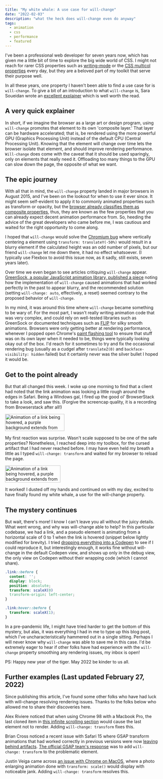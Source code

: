 ```yaml
---
title: "My white whale: A use case for will-change"
date: "2022-02-03"
description: "what the heck does will-change even do anyway"
tags:
  - animation
  - css
  - performance
  - featured
---
```


I've been a professional web developer for seven years now, which has given me a little bit of time to explore the big wide world of CSS. I might not reach for rarer CSS properties such as [writing-mode](https://developer.mozilla.org/en-US/docs/Web/CSS/writing-mode) or the [CSS multicol properties](https://developer.mozilla.org/en-US/docs/Web/CSS/CSS_Columns/Basic_Concepts_of_Multicol) every day, but they are a beloved part of my toolkit that serve their purpose well.

In all these years, one property I haven't been able to find a use case for is `will-change`. To give a bit of an introduction to what `will-change` is, Sara Soueidan wrote an [excellent explainer](https://dev.opera.com/articles/css-will-change-property/) which is well worth the read.

## A very quick explainer

In short, if we imagine the browser as a large art or design program, using `will-change` promotes that element to its own 'composite layer.' That layer can be hardware accelerated; that is, be rendered using the more powerful GPU (Graphics Processing Unit) instead of the default CPU (Central Processing Unit). Knowing that the element will change over time lets the browser isolate that element, and should improve rendering performance. `Will-change` does come with the caveat that it should be used sparingly, only on elements that really need it. Offloading too many things to the GPU can slow down the page, the opposite of what we want.

## The epic journey

With all that in mind, the `will-change` property landed in major browsers in August 2015, and I've been on the lookout for when to use it ever since. It might seem self-evident to apply it to commonly animated properties such as transform or opacity, but the [browser already classifies them as composite properties](https://www.html5rocks.com/en/tutorials/speed/high-performance-animations/), thus, they are known as the few properties that you can already expect decent animation performance from. So, heeding the advice of the great developers who came before me, I was cautious and waited for the right opportunity to come along.

I hoped that `will-change` would solve the [Chromium bug](https://bugs.chromium.org/p/chromium/issues/detail?id=521364) where vertically centering a element using `transform: translateY(-50%)` would result in a blurry element if the calculated height was an odd number of pixels, but our friend `will-change` let me down there, it had no effect whatsoever. (I typically use Flexbox to avoid this issue now, as it sadly, still exists, seven years later).

Over time we even began to see articles critiquing `will-change` appear. [GreenSock, a popular JavaScript animation library, published a piece](https://greensock.com/will-change/) noting how the implementation of `will-change` caused animations that had worked perfectly in the past to appear blurry, and the recommended solution (setting `will-change: auto`, effectively, a reset) seemed contrary to the proposed behavior of `will-change`.

In my mind, it was around this time where `will-change` became something to be wary of. For the most part, I wasn't really writing animation code that was very complex, and could rely on well-tested libraries such as GreenSock or documented techniques such as [FLIP](https://css-tricks.com/animating-layouts-with-the-flip-technique/) for silky smooth animations. Browsers were only getting better at rendering performance, whenever I popped open Chrome's [paint flashing tool](https://developers.google.com/web/fundamentals/performance/rendering/simplify-paint-complexity-and-reduce-paint-areas) to ensure that stuff was on its own layer when it needed to be, things were typically looking okay out of the box. I'd reach for it sometimes to try and fix the occasional rendering bug (usually as a cudgel after `translateZ(0)` and `backface-visibility: hidden` failed) but it certainly never was the silver bullet I hoped it would be.

## Get to the point already

But that all changed this week. I woke up one morning to find that a client had noted that the link animation was looking a little rough around the edges in Safari. Being a Windows gal, I fired up the good ol' BrowserStack to take a look, and saw this. (Forgive the screencap quality, it is a recording from Browserstack after all!)

<img src="https://res.cloudinary.com/nicchan/image/upload/v1643852472/linktext.gif" alt="Animation of a link being hovered, a purple background extends from left to right, but as the mouse is moved away, the animation reverses from right to left imperfectly, leaving a little purple block on the right side of the link" width="195" height="56" loading="lazy" />

My first reaction was surprise. Wasn't scale supposed to be one of the safe properties? Nonetheless, I reached deep into my toolbox, for the cursed artifact that I had never reached before. I may have even held my breath a little as I typed `will-change: transform` and waited for my browser to reload the page.

<img src="https://res.cloudinary.com/nicchan/image/upload/v1643852472/linktext-2.gif" alt="Animation of a link being hovered, a purple background extends from left to right, and recedes as expected when the link is no longer being hovered" width="182" height="56" loading="lazy" />

It worked! I dusted off my hands and continued on with my day, excited to have finally found my white whale, a use for the will-change property.

## The mystery continues

But wait, there's more! I know I can't leave you all without the juicy details. What went wrong, and why was will-change able to help? In this particular codebase, we had a link, and a pseudo element is animating from a horizontal scale of 0 to 1 when the link is hovered (snippet below lightly modified for brevity). I tried [dropping everything into a Codepen](https://codepen.io/nchan0154/pen/abVNYNo) to see if I could reproduce it, but interestingly enough, it works fine without will-change in the default Codepen view, and shows up only in the debug view, the only view on Codepen without their wrapping code (which I cannot share).

```css
.link::before {
  content: '';
  display: block;
  position: absolute;
  transform: scaleX(0)
  transform-origin: left-center;
}

.link:hover::before {
  transform: scaleX(1);
}
```

In a pre-pandemic life, I might have tried harder to get the bottom of this mystery, but alas, it was everything I had in me to type up this blog post, which I've uncharacteristically hammered out in a single sitting. Perhaps I will never know why `will-change` was able to save me in this case. I'd be extremely eager to hear if other folks have had experience with the `will-change` property smoothing any rendering issues, my inbox is open!

PS: Happy new year of the tiger. May 2022 be kinder to us all.

## Further examples (Last updated February 27, 2022)

Since publishing this article, I've found some other folks who have had luck with will-change resolving rendering issues. Thanks to the folks below who allowed me to share their discoveries here.

Alex Riviere noticed that when using Chrome 98 with a Macbook Pro, the last cloned item in [this infinite scrolling section](https://codepen.io/fimion/pen/jOamJaE?editors=0010) would cause the last element not to render. Adding `will-change: transform` fixes this.

Brian Cross noticed a recent issue with Safari 15 where GSAP transform animations that had worked correctly in previous versions were now [leaving behind artifacts](https://codepen.io/BrianCross/pen/wvqZPEq). [The official GSAP team's response](https://greensock.com/forums/topic/30156-safari-v15-rendering-bug/) was to add `will-change: transform` to the problematic element.

Justin Veiga came across [an issue with Chrome on MacOS](https://codepen.io/jvwrx/pen/KKZNLeZ/07caad5021a72b787ea3e8567b9d7d30), where a photo enlarging animation done with `transform: scale()` would display with noticeable jank. Adding `will-change: transform` resolves this.
